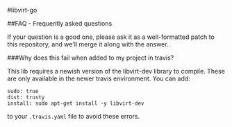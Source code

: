 #libvirt-go

##FAQ - Frequently asked questions

If your question is a good one, please ask it as a well-formatted patch to this
repository, and we'll merge it along with the answer.

###Why does this fail when added to my project in travis?

This lib requires a newish version of the libvirt-dev library to compile. These
are only available in the newer travis environment. You can add:

```
sudo: true
dist: trusty
install: sudo apt-get install -y libvirt-dev
```

to your `.travis.yaml` file to avoid these errors.
